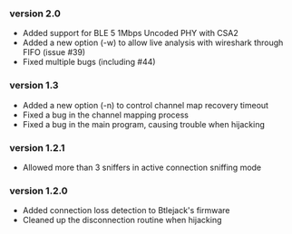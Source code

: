 <h3>version 2.0</h3>

* Added support for BLE 5 1Mbps Uncoded PHY with CSA2
* Added a new option (-w) to allow live analysis with wireshark through FIFO (issue #39)
* Fixed multiple bugs (including #44)

<h3>version 1.3</h3>

* Added a new option (-n) to control channel map recovery timeout
* Fixed a bug in the channel mapping process
* Fixed a bug in the main program, causing trouble when hijacking

<h3>version 1.2.1</h3>

* Allowed more than 3 sniffers in active connection sniffing mode

<h3>version 1.2.0</h3>

* Added connection loss detection to Btlejack's firmware
* Cleaned up the disconnection routine when hijacking
